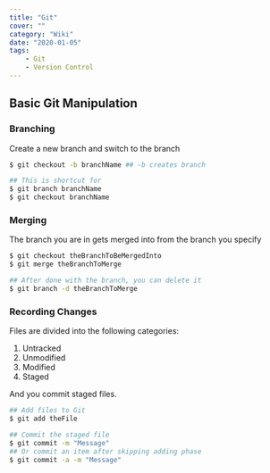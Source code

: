 ```yaml
---
title: "Git"
cover: ""
category: "Wiki"
date: "2020-01-05"
tags:
    - Git
    - Version Control
---
```


## Basic Git Manipulation

### Branching

Create a new branch and switch to the branch

```bash
$ git checkout -b branchName ## -b creates branch

## This is shortcut for
$ git branch branchName
$ git checkout branchName
```



### Merging

The branch you are in gets merged into from the branch you specify

```bash
$ git checkout theBranchToBeMergedInto
$ git merge theBranchToMerge

## After done with the branch, you can delete it
$ git branch -d theBranchToMerge
```



### Recording Changes

Files are divided into the following categories:

1. Untracked
2. Unmodified
3. Modified
4. Staged



And you commit staged files.



```bash
## Add files to Git
$ git add theFile

## Commit the staged file
$ git commit -m "Message"
## Or commit an item after skipping adding phase
$ git commit -a -m "Message"
```

